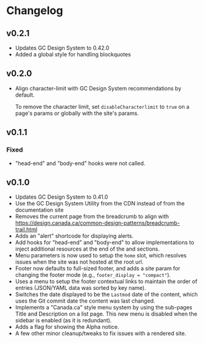# Changelog

## v0.2.1

- Updates GC Design System to 0.42.0
- Added a global style for handling blockquotes

## v0.2.0

- Align character-limit with GC Design System recommendations by default.

  To remove the character limit, set `disableCharacterlimit` to `true`
  on a page's params or globally with the site's params.

## v0.1.1

### Fixed

- "head-end" and "body-end" hooks were not called.

## v0.1.0

- Updates GC Design System to 0.41.0
- Use the GC Design System Utility from the CDN instead of from the
  documentation site
- Removes the current page from the breadcrumb to align with
  https://design.canada.ca/common-design-patterns/breadcrumb-trail.html
- Adds an "alert" shortcode for displaying alerts.
- Add hooks for "head-end" and "body-end" to allow implementations to
  inject additional resources at the end of the <head> and <body>
  sections.
- Menu parameters is now used to setup the `home` slot, which resolves
  issues when the site was not hosted at the root url.
- Footer now defaults to full-sized footer, and adds a site param for
  changing the footer mode (e.g., `footer_display = "compact"`).
- Uses a menu to setup the footer contextual links to maintain the order
  of entries (JSON/YAML data was sorted by key name).
- Switches the date displayed to be the `Lastmod` date of the content,
  which uses the Git commit date the content was last changed.
- Implements a "Canada.ca" style menu system by using the sub-pages
  Title and Description on a list page. This new menu is disabled when
  the sidebar is enabled (as it is redundant).
- Adds a flag for showing the Alpha notice.
- A few other minor cleanup/tweaks to fix issues with a rendered site.
